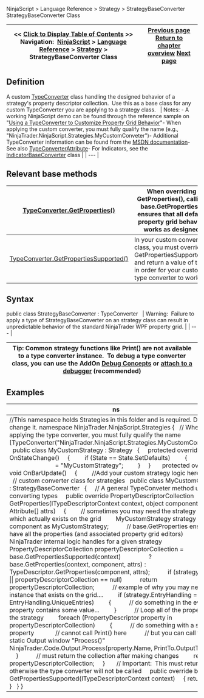 ﻿
NinjaScript \> Language Reference \> Strategy \> StrategyBaseConverter
StrategyBaseConverter Class

| \<\< [Click to Display Table of Contents](strategybaseconverter.md) \>\> **Navigation:**     [NinjaScript](ninjascript.md) \> [Language Reference](language_reference_wip.md) \> [Strategy](strategy.md) \> StrategyBaseConverter Class | [Previous page](stoptargethandling.md) [Return to chapter overview](strategy.md) [Next page](systemperformance.md) |
| --- | --- |

## Definition
A custom [TypeConverter](https://msdn.microsoft.com/en-us/library/system.componentmodel.typeconverter%28v=vs.110%29.aspx) class handling the designed behavior of a strategy's property descriptor collection.  Use this as a base class for any custom TypeConverter you are applying to a strategy class.
 
| Notes: - A working NinjaScript demo can be found through the reference sample on "[Using a TypeConverter to Customize Property Grid Behavior](http://ninjatrader.com/support/forum/showthread.php?t=97919)"- When applying the custom converter, you must fully qualify the name (e.g., "NinjaTrader.NinjaScript.Strategies.MyCustomConveter")- Additional TypeConverter information can be found from the [MSDN documentation](https://msdn.microsoft.com/en-us/library/system.componentmodel.typeconverter%28v=vs.110%29.aspx)- See also [TypeConverterAttribute](typeconverterattribute.md)- For Indicators, see the [IndicatorBaseConverter](indicatorbaseconverter.md) class |
| --- |

## 
## 
## Relevant base methods
| [TypeConverter.GetProperties()](https://msdn.microsoft.com/en-us/library/system.componentmodel.typeconverter.getproperties(v=vs.110).aspx) | When overriding GetProperties(), calling base.GetProperties() ensures that all default property grid behavior works as designed |
| --- | --- |
| [TypeConverter.GetPropertiesSupported()](https://msdn.microsoft.com/en-us/library/system.componentmodel.typeconverter.getpropertiessupported(v=vs.110).aspx) | In your custom converter class, you must override GetPropertiesSupported() and return a value of true in order for your custom type converter to work |

## Syntax
public class StrategyBaseConverter : TypeConverter
 
| Warning:  Failure to apply a type of StrategyBaseConverter on an strategy class can result in unpredictable behavior of the standard NinjaTrader WPF property grid. |
| --- |

| Tip: Common strategy functions like Print() are not available to a type converter instance.  To debug a type converter class, you can use the AddOn [Debug Concepts](alert_and_debug_concepts.md) or [attach to a debugger](visual_studio_debugging.md) (recommended) |
| --- |

## 
## 
## Examples
| ns |
| --- |
| //This namespace holds Strategies in this folder and is required. Do not change it. namespace NinjaTrader.NinjaScript.Strategies {    // When applying the type converter, you must fully qualify the name    \[TypeConverter("NinjaTrader.NinjaScript.Strategies.MyCustomConveter")]    public class MyCustomStrategy : Strategy    {      protected override void OnStateChange()      {          if (State \=\= State.SetDefaults)          {            Name                             \= "MyCustomStrategy";          }      }        protected override void OnBarUpdate()      {          //Add your custom strategy logic here.      }    }      // custom converter class for strategies    public class MyCustomConveter : StrategyBaseConverter    {      // A general TypeConveter method used for converting types      public override PropertyDescriptorCollection GetProperties(ITypeDescriptorContext context, object component, Attribute\[] attrs)      {          // sometimes you may need the strategy instance which actually exists on the grid          MyCustomStrategy strategy \= component as MyCustomStrategy;            // base.GetProperties ensures we have all the properties (and associated property grid editors)          // NinjaTrader internal logic handles for a given strategy          PropertyDescriptorCollection propertyDescriptorCollection \= base.GetPropertiesSupported(context)                  ? base.GetProperties(context, component, attrs) : TypeDescriptor.GetProperties(component, attrs);            if (strategy \=\= null \|\| propertyDescriptorCollection \=\= null)            return propertyDescriptorCollection;            // example of why you may need the instance that exists on the grid....          if (strategy.EntryHandling \=\= EntryHandling.UniqueEntries)          {            // do something in the event a property contains some value...          }            // Loop all of the properties of the strategy          foreach (PropertyDescriptor property in propertyDescriptorCollection)          {            // do something with a specific property              // cannot call Print() here            // but you can call the static Output window "Process()"            NinjaTrader.Code.Output.Process(property.Name, PrintTo.OutputTab1\);          }            // must return the collection after making changes          return propertyDescriptorCollection;      }        // Important:  This must return true otherwise the type converter will not be called      public override bool GetPropertiesSupported(ITypeDescriptorContext context)      { return true; }    } } |

